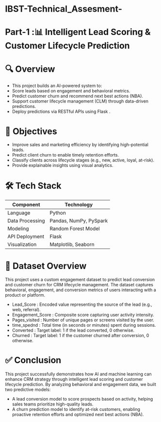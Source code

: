 # IBST-Technical_Assesment-
# Part-1 :📊 Intelligent Lead Scoring & Customer Lifecycle Prediction
# 🔍 Overview
* This project builds an AI-powered system to:
* Score leads based on engagement and behavioral metrics.
* Predict customer churn and recommend next best actions (NBA).
* Support customer lifecycle management (CLM) through data-driven predictions.
* Deploy predictions via RESTful APIs using Flask .

# 🎯 Objectives
* Improve sales and marketing efficiency by identifying high-potential leads.
* Predict client churn to enable timely retention efforts.
* Classify clients across lifecycle stages (e.g., new, active, loyal, at-risk).
* Provide explainable insights using visual analytics.

# 🛠 Tech Stack
| Component       | Technology               |
| --------------- | ------------------------ |
| Language        | Python                   |
| Data Processing | Pandas, NumPy, PySpark   |
| Modeling        | Random Forest Model      |
| API Deployment  | Flask                    |
| Visualization   | Matplotlib, Seaborn      |

# 📂 Dataset Overview
This project uses a custom engagement dataset to predict lead conversion and customer churn for CRM lifecycle management. The dataset captures behavioral, engagement, and conversion metrics of users interacting with a product or platform.
* Lead_Score : Encoded value representing the source of the lead (e.g., web, referral).
* Engagement_Score :	Composite score capturing user activity intensity.
* Pages_visited : 	Number of unique pages or screens visited by the user.
* time_spednd : Total time (in seconds or minutes) spent during sessions.
* Converted : 	Target label: 1 if the lead converted, 0 otherwise.
* Churned : 	Target label: 1 if the customer churned after conversion, 0 otherwise.

# ✅ Conclusion
This project successfully demonstrates how AI and machine learning can enhance CRM strategy through intelligent lead scoring and customer lifecycle prediction. By analyzing behavioral and engagement data, we built two predictive models:
* A lead conversion model to score prospects based on activity, helping sales teams prioritize high-quality leads.
* A churn prediction model to identify at-risk customers, enabling proactive retention efforts and optimized next best actions (NBA).
